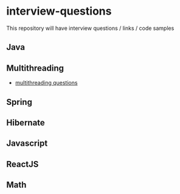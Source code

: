 # interview-questions
This repository will have interview questions / links / code samples

## Java 


## Multithreading

 - [multithreading questions](./multithreading.md)

## Spring


## Hibernate


## Javascript


## ReactJS


## Math
